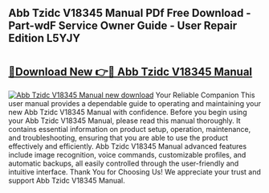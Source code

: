 ## Abb Tzidc V18345 Manual PDf Free Download - Part-wdF Service Owner Guide - User Repair Edition L5YJY

# <h2><a href="http://bc27013.oget.top/?id=Abb+Tzidc+V18345+Manual">🔗Download New 👉🔴 Abb Tzidc V18345 Manual</a></h2>

[![Abb Tzidc V18345 Manual new download](https://i.imgur.com/5g1atiW.png)](http://bc27013.oget.top/?id=Abb+Tzidc+V18345+Manual)
Your Reliable Companion This user manual provides a dependable guide to operating and maintaining your new Abb Tzidc V18345 Manual with confidence. Before you begin using your Abb Tzidc V18345 Manual, please read this manual thoroughly. It contains essential information on product setup, operation, maintenance, and troubleshooting, ensuring that you are able to use the product effectively and efficiently. Abb Tzidc V18345 Manual advanced features include image recognition, voice commands, customizable profiles, and automatic backups, all easily controlled through the user-friendly and intuitive interface. Thank You for Choosing Us! We appreciate your trust and support Abb Tzidc V18345 Manual.
